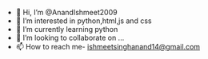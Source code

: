 - 👋 Hi, I’m @AnandIshmeet2009
- 👀 I’m interested in python,html,js and css
- 🌱 I’m currently learning python
- 💞️ I’m looking to collaborate on ...
- 📫 How to reach me- ishmeetsinghanand14@gmail.com

<!---
AnandIshmeet2009/AnandIshmeet2009 is a ✨ special ✨ repository because its `README.md` (this file) appears on your GitHub profile.
You can click the Preview link to take a look at your changes.
--->

